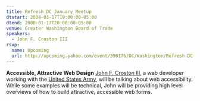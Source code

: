 ```yaml
---
title: Refresh DC January Meetup
dtstart: 2008-01-17T19:00:00-05:00
dtend: 2008-01-17T20:00:00-05:00
venue: Greater Washington Board of Trade
speakers:
  - John F. Croston III
rsvp:
  name: Upcoming
  url: http://upcoming.yahoo.com/event/396176/DC/Washington/Refresh-DC-January-meetup/Greater-Washington-Board-of-Trade/
---
```


**Accessible, Attractive Web Design**
[John F. Croston III](http://www.jfciii.com/blog/), a web developer working with the [United States Army](http://www.armyg1.army.mil/), will be talking about web accessibility. While some examples will be technical, John will be providing high level overviews of how to build attractive, accessible web forms.